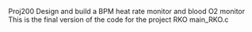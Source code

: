 Proj200 Design and build a BPM heat rate monitor and blood O2 monitor
This is the final version of the code for the project
RKO
main_RKO.c
